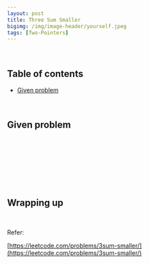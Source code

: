 ```yaml
---
layout: post
title: Three Sum Smaller
bigimg: /img/image-header/yourself.jpeg
tags: [Two-Pointers]
---
```





<br>

## Table of contents
- [Given problem](#given-problem)




<br>

## Given problem






<br>

## 






<br>

## 





<br>

## Wrapping up




<br>

Refer:

[https://leetcode.com/problems/3sum-smaller/](https://leetcode.com/problems/3sum-smaller/)